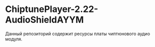 # ChiptunePlayer-2.22-AudioShieldAYYM

Данный репозиторий содержит ресурсы платы чиптюнового аудио модуля.
